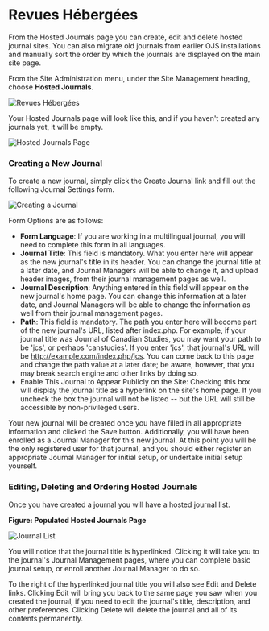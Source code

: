 # Revues Hébergées

From the Hosted Journals page you can create, edit and delete hosted journal sites. You can also migrate old journals from earlier OJS installations and manually sort the order by which the journals are displayed on the main site page.

From the Site Administration menu, under the Site Management heading, choose **Hosted Journals**.






![Revues Hébergées](images/chapter4/hosted_journals.png)




Your Hosted Journals page will look like this, and if you haven't created any journals yet, it will be empty.





![Hosted Journals Page](images/chapter4/sa_hosted_journals.png)


### Creating a New Journal



To create a new journal, simply click the Create Journal link and fill out the following Journal Settings form.




![Creating a Journal](images/chapter4/sa_journal_settings.png)


Form Options are as follows:

* **Form Language**: If you are working in a multilingual journal, you will need to complete this form in all languages.
* **Journal Title**: This field is mandatory. What you enter here will appear as the new journal's title in its header. You can change the journal title at a later date, and Journal Managers will be able to change it, and upload header images, from their journal management pages as well.
* **Journal Description**: Anything entered in this field will appear on the new journal's home page. You can change this information at a later date, and Journal Managers will be able to change the information as well from their journal management pages.
* **Path**: This field is mandatory. The path you enter here will become part of the new journal's URL, listed after index.php. For example, if your journal title was Journal of Canadian Studies, you may want your path to be 'jcs', or perhaps 'canstudies'. If you enter 'jcs', that journal's URL will be http://example.com/index.php/jcs. You can come back to this page and change the path value at a later date; be aware, however, that you may break search engine and other links by doing so.
* Enable This Journal to Appear Publicly on the Site: Checking this box will display the journal title as a hyperlink on the site's home page. If you uncheck the box the journal will not be listed -- but the URL will still be accessible by non-privileged users.

Your new journal will be created once you have filled in all appropriate information and clicked the Save button. Additionally, you will have been enrolled as a Journal Manager for this new journal. At this point you will be the only registered user for that journal, and you should either register an appropriate Journal Manager for initial setup, or undertake initial setup yourself.


### Editing, Deleting and Ordering Hosted Journals


Once you have created a journal you will have a hosted journal list.

**Figure: Populated Hosted Journals Page**




![Journal List](images/chapter4/journal_list.png)


You will notice that the journal title is hyperlinked. Clicking it will take you to the journal's Journal Management pages, where you can complete basic journal setup, or enroll another Journal Manager to do so.

To the right of the hyperlinked journal title you will also see Edit and Delete links. Clicking Edit will bring you back to the same page you saw when you created the journal, if you need to edit the journal's title, description, and other preferences. Clicking Delete will delete the journal and all of its contents permanently.

